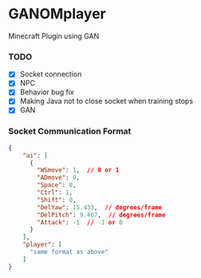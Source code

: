 # GANOMplayer

Minecraft Plugin using GAN

### TODO
- [X] Socket connection
- [X] NPC
- [X] Behavior bug fix
- [X] Making Java not to close socket when training stops
- [X] GAN

### Socket Communication Format
```json
{
    "ai": [
      {
        "WSmove": 1,  // 0 or 1
        "ADmove": 0,
        "Space": 0,
        "Ctrl": 1,
        "Shift": 0,
        "DelYaw": 15.433,  // degrees/frame
        "DelPitch": 9.467,  // degrees/frame
        "Attack": -1  // -1 or 0
      }
    ],
    "player": [
      "same format as above"
    ]
}
```
<!--
### previous format

#### input
- isOnDamage [bool]
- isOnGround [bool]
- isSneaking [bool]
- isSprinting [bool]
- pitch [float]
- velocity (yaw-relative) [float, float, float]

#### output
- rotation (yaw, pitch) [float, float]
- velocity (x, y, z) [float, float, float]
- isSneaking [bool]
- isSprinting [bool]
- attackIndex [int]
-->
